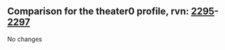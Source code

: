 ## Comparison for the theater0 profile, rvn: [2295](https://github.com/PRO100KatYT/FortniteProfileRevisions/tree/main/profiles/theater0/2295%20theater0.json)-[2297](https://github.com/PRO100KatYT/FortniteProfileRevisions/tree/main/profiles/theater0/2297%20theater0.json)

No changes
